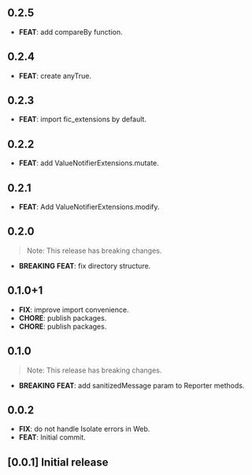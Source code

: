 ## 0.2.5

 - **FEAT**: add compareBy function.

## 0.2.4

 - **FEAT**: create anyTrue.

## 0.2.3

 - **FEAT**: import fic_extensions by default.

## 0.2.2

 - **FEAT**: add ValueNotifierExtensions.mutate.

## 0.2.1

 - **FEAT**: Add ValueNotifierExtensions.modify.

## 0.2.0

> Note: This release has breaking changes.

 - **BREAKING** **FEAT**: fix directory structure.

## 0.1.0+1

 - **FIX**: improve import convenience.
 - **CHORE**: publish packages.
 - **CHORE**: publish packages.

## 0.1.0

> Note: This release has breaking changes.

 - **BREAKING** **FEAT**: add sanitizedMessage param to Reporter methods.

## 0.0.2

 - **FIX**: do not handle Isolate errors in Web.
 - **FEAT**: Initial commit.

## [0.0.1] Initial release